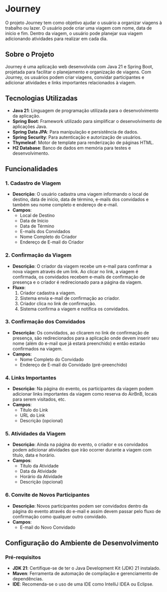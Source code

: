 # Journey

O projeto Journey tem como objetivo ajudar o usuário a organizar viagens à trabalho ou lazer. O usuário pode criar uma viagem com nome, data de início e fim. Dentro da viagem, o usuário pode planejar sua viagem adicionando atividades para realizar em cada dia.

## Sobre o Projeto

Journey é uma aplicação web desenvolvida com Java 21 e Spring Boot, projetada para facilitar o planejamento e organização de viagens. Com Journey, os usuários podem criar viagens, convidar participantes e adicionar atividades e links importantes relacionados à viagem.

## Tecnologias Utilizadas

- **Java 21**: Linguagem de programação utilizada para o desenvolvimento da aplicação.
- **Spring Boot**: Framework utilizado para simplificar o desenvolvimento de aplicações Java.
- **Spring Data JPA**: Para manipulação e persistência de dados.
- **Spring Security**: Para autenticação e autorização de usuários.
- **Thymeleaf**: Motor de template para renderização de páginas HTML.
- **H2 Database**: Banco de dados em memória para testes e desenvolvimento.

## Funcionalidades

### 1. Cadastro de Viagem

- **Descrição**: O usuário cadastra uma viagem informando o local de destino, data de início, data de término, e-mails dos convidados e também seu nome completo e endereço de e-mail.
- **Campos**:
  - Local de Destino
  - Data de Início
  - Data de Término
  - E-mails dos Convidados
  - Nome Completo do Criador
  - Endereço de E-mail do Criador

### 2. Confirmação da Viagem

- **Descrição**: O criador da viagem recebe um e-mail para confirmar a nova viagem através de um link. Ao clicar no link, a viagem é confirmada, os convidados recebem e-mails de confirmação de presença e o criador é redirecionado para a página da viagem.
- **Fluxo**:
  1. Criador cadastra a viagem.
  2. Sistema envia e-mail de confirmação ao criador.
  3. Criador clica no link de confirmação.
  4. Sistema confirma a viagem e notifica os convidados.

### 3. Confirmação dos Convidados

- **Descrição**: Os convidados, ao clicarem no link de confirmação de presença, são redirecionados para a aplicação onde devem inserir seu nome (além do e-mail que já estará preenchido) e então estarão confirmados na viagem.
- **Campos**:
  - Nome Completo do Convidado
  - Endereço de E-mail do Convidado (pré-preenchido)

### 4. Links Importantes

- **Descrição**: Na página do evento, os participantes da viagem podem adicionar links importantes da viagem como reserva do AirBnB, locais para serem visitados, etc.
- **Campos**:
  - Título do Link
  - URL do Link
  - Descrição (opcional)

### 5. Atividades da Viagem

- **Descrição**: Ainda na página do evento, o criador e os convidados podem adicionar atividades que irão ocorrer durante a viagem com título, data e horário.
- **Campos**:
  - Título da Atividade
  - Data da Atividade
  - Horário da Atividade
  - Descrição (opcional)

### 6. Convite de Novos Participantes

- **Descrição**: Novos participantes podem ser convidados dentro da página do evento através do e-mail e assim devem passar pelo fluxo de confirmação como qualquer outro convidado.
- **Campos**:
  - E-mail do Novo Convidado

## Configuração do Ambiente de Desenvolvimento

### Pré-requisitos

- **JDK 21**: Certifique-se de ter o Java Development Kit (JDK) 21 instalado.
- **Maven**: Ferramenta de automação de compilação e gerenciamento de dependências.
- **IDE**: Recomenda-se o uso de uma IDE como IntelliJ IDEA ou Eclipse.
